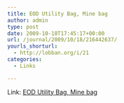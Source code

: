 ```yaml
---
title: EOD Utility Bag, Mine bag
author: admin
type: post
date: 2009-10-18T17:45:17+00:00
url: /journal/2009/10/18/216442637/
yourls_shorturl:
  - http://lobban.org/i/21
categories:
  - Links

---
```

Link: [EOD Utility Bag, Mine bag][1]

 [1]: http://countycomm.com/minebag.htm